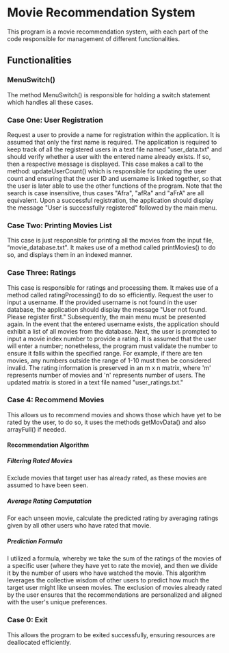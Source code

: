 # Movie Recommendation System
This program is a movie recommendation system, with each part of the code responsible for management of different functionalities. 

## Functionalities

### MenuSwitch()
The method MenuSwitch() is responsible for holding a switch statement which handles all these cases. 

### Case One: User Registration
Request a user to provide a name for registration within the application. It is assumed that only the first name is required. The application is required to keep track of all
the registered users in a text file named "user_data.txt" and should verify whether a user with the entered name already exists. If so, then a respective message is displayed. This case makes a call to the method: updateUserCount() which is responsible for updating the user count and ensuring that the user ID and username is linked together, so that the user is later able to use the other functions of the program. Note that the search is case insensitive, thus cases "Afra", "afRa" and "aFrA" are all equivalent. Upon a successful registration, the application should display the message "User is successfully registered" followed by the main menu.


### Case Two: Printing Movies List
This case is just responsible for printing all the movies from the input file, “movie_database.txt". It makes use of a method called printMovies() to do so, and displays them in an indexed manner.


### Case Three: Ratings
This case is responsible for ratings and processing them. It makes use of a method called ratingProcessing() to do so efficiently. Request the user to input a username. If the provided username is not found in the user database, the application should display the message "User not found. Please register first." Subsequently, the main menu must be presented again. In the event that the entered username exists, the application should exhibit a list of all movies from the database. Next, the user is prompted to input a movie index number to provide a rating. It is assumed that the user will enter a number; nonetheless, the program must validate the number to ensure it falls within the specified range. For example, if there are ten movies, any numbers outside the range of 1-10 must then be considered invalid. The rating information is preserved in an m x n matrix, where 'm' represents number of movies and 'n' represents number of users. The updated matrix is stored in a text file named "user_ratings.txt."

### Case 4: Recommend Movies
This allows us to recommend movies and shows those which have yet to be rated by the user, to do so, it uses the methods getMovData() and also arrayFull() if needed. 

#### Recommendation Algorithm

##### Filtering Rated Movies
Exclude movies that target user has already rated, as these movies are assumed to have been seen. 

##### Average Rating Computation
For each unseen movie, calculate the predicted rating by averaging ratings given by all other users who have rated that movie. 

##### Prediction Formula
I utilized a formula, whereby we take the sum of the ratings of the movies of a specific user (where they have yet to rate the movie), and then we divide it by the number of users who have watched the movie. This algorithm leverages the collective wisdom of other users to predict how much the target user might like unseen movies. The exclusion of movies already rated by the user ensures that the recommendations are personalized and aligned with the user's unique preferences. 

### Case 0: Exit
This allows the program to be exited successfully, ensuring resources are deallocated efficiently. 
